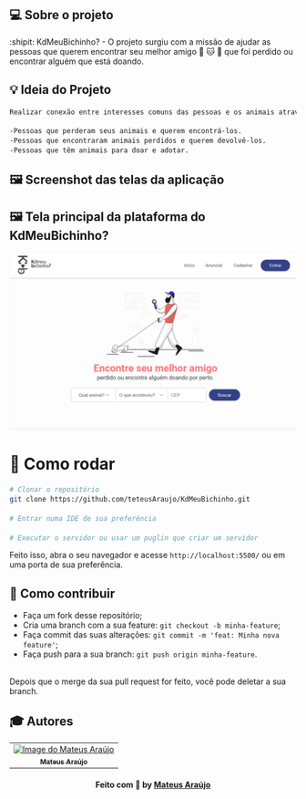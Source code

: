 ## 💻 Sobre o projeto

:shipit: KdMeuBichinho? - O projeto surgiu com a missão de ajudar as pessoas que querem encontrar seu melhor amigo :dog: :cat: :rabbit:  que foi perdido ou encontrar alguém que está doando. 

## :bulb: Ideia do Projeto

```bash
Realizar conexão entre interesses comuns das pessoas e os animais através de suas localizações.

-Pessoas que perderam seus animais e querem encontrá-los.
-Pessoas que encontraram animais perdidos e querem devolvê-los.
-Pessoas que têm animais para doar e adotar.

```
## 🖼 Screenshot das telas da aplicação 

## 🖼 Tela principal da plataforma do KdMeuBichinho? 

 <img src="./images/TelaPrincipal.png" alt="Tela Principal"> 

 # 👷 Como rodar

```bash
# Clonar o repositório
git clone https://github.com/teteusAraujo/KdMeuBichinho.git

# Entrar numa IDE de sua preferência 

# Executar o servidor ou usar um puglin que criar um servidor

```

Feito isso, abra o seu navegador e acesse `http://localhost:5500/`
ou em uma porta de sua preferência.

 ## 🤔 Como contribuir <br/>

- Faça um fork desse repositório; <br/>
- Cria uma branch com a sua feature: `git checkout -b minha-feature`;<br/>
- Faça commit das suas alterações: `git commit -m 'feat: Minha nova feature'`; <br/>
- Faça push para a sua branch: `git push origin minha-feature`.<br/>
<br/>
Depois que o merge da sua pull request for feito, você pode deletar a sua branch. <br/>


## :mortar_board: Autores

<table align="center">
    <tr>
        <td align="center">
            <a href="https://github.com/teteusAraujo">
                <img src="https://avatars2.githubusercontent.com/u/60048274?s=460&u=a7f56af7dbe7d6338401d5b256fba528d8f0400b&v=4" width="150px;" alt="Image do Mateus Araújo" />
                <br />
                <sub><b>Mateus Araújo</b></sub>
            </a>
        </td>    
    </tr>
</table>
<h4 align="center">
   Feito com 💜 by  <a href="https://www.linkedin.com/in/mateusaraujobarros/" target="_blank"> Mateus Araújo </a>
</h4>
